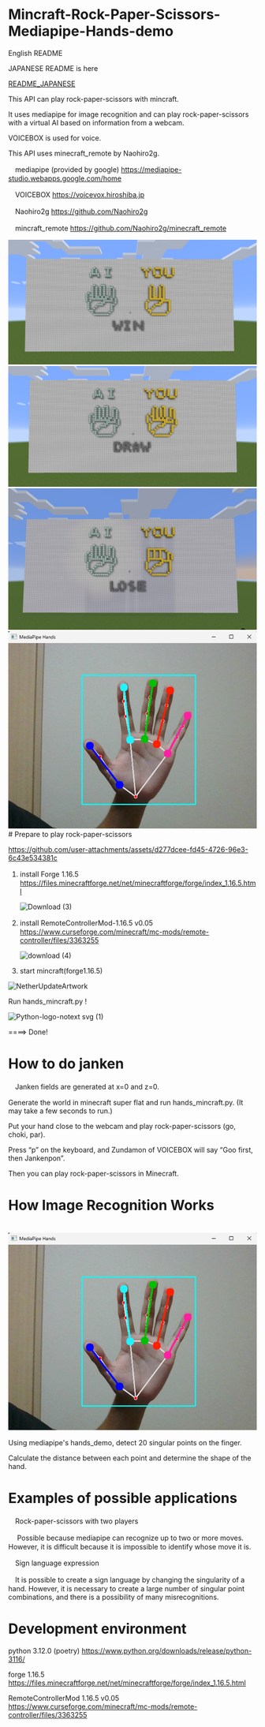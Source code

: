 # Mincraft-Rock-Paper-Scissors-Mediapipe-Hands-demo

English README

JAPANESE README is here

[README_JAPANESE](https://github.com/vichyalpha/Mincraft-Rock-Paper-Scissors-Mediapipe-Hands-demo/blob/main/README_JP.md)

This API can play rock-paper-scissors with mincraft.

It uses mediapipe for image recognition and can play rock-paper-scissors with a virtual AI based on information from a webcam.

VOICEBOX is used for voice.



This API uses minecraft_remote by Naohiro2g.

　mediapipe (provided by google) https://mediapipe-studio.webapps.google.com/home

　VOICEBOX https://voicevox.hiroshiba.jp

　Naohiro2g https://github.com/Naohiro2g
 
　mincraft_remote https://github.com/Naohiro2g/minecraft_remote 
 
<img width=“1300” alt=“image” src="https://github.com/vichyalpha/Mincraft-Rock-Paper-Scissors-Mediapipe-Hands-demo/blob/main/image/image(1).png">
<img width=“1300” alt=“image” src="https://github.com/vichyalpha/Mincraft-Rock-Paper-Scissors-Mediapipe-Hands-demo/blob/main/image/image(2).png">
<img width=“1300” alt=“image” src="https://github.com/vichyalpha/Mincraft-Rock-Paper-Scissors-Mediapipe-Hands-demo/blob/main/image/image.png">
<img width=“500” alt=“image” src="https://github.com/vichyalpha/Mincraft-Rock-Paper-Scissors-Mediapipe-Hands-demo/blob/main/image/%E3%82%B9%E3%82%AF%E3%83%AA%E3%83%BC%E3%83%B3%E3%82%B7%E3%83%A7%E3%83%83%E3%83%88%20(21).png">
# Prepare to play rock-paper-scissors

https://github.com/user-attachments/assets/d277dcee-fd45-4726-96e3-6c43e534381c

1. install Forge 1.16.5
　　　https://files.minecraftforge.net/net/minecraftforge/forge/index_1.16.5.html

   ![Download (3)](https://github.com/vichyalpha/Maze-Generation_vichy_f/assets/107329825/e2e9de27-5113-4a02-807b-1e4da3dc1f91)

2. install RemoteControllerMod-1.16.5 v0.05
　　　https://www.curseforge.com/minecraft/mc-mods/remote-controller/files/3363255

    ![download (4)](https://github.com/vichyalpha/Maze-Generation_vichy_f/assets/107329825/65c0c363-52e1-41f4-9b71-cf71aded1235)

3. start mincraft(forge1.16.5)

![NetherUpdateArtwork](https://github.com/vichyalpha/Maze-Generation_vichy_f/assets/107329825/28acd239-7094-43ac-8a8f-f79a9329ea85)

Run hands_mincraft.py !

![Python-logo-notext svg (1)](https://github.com/vichyalpha/Maze-Generation_vichy_f/assets/107329825/ae62b1b0-3ac0-458c-b5bc-93e8705a64d5)

====> Done!

# How to do janken

　Janken fields are generated at x=0 and z=0.
 
 Generate the world in minecraft super flat and run hands_mincraft.py. (It may take a few seconds to run.)
 
 Put your hand close to the webcam and play rock-paper-scissors (go, choki, par).
 
 Press “p” on the keyboard, and Zundamon of VOICEBOX will say “Goo first, then Jankenpon”.
 
 Then you can play rock-paper-scissors in Minecraft.
   
# How Image Recognition Works
　<img width=“500” alt=“image” src="https://github.com/vichyalpha/Mincraft-Rock-Paper-Scissors-Mediapipe-Hands-demo/blob/main/image/%E3%82%B9%E3%82%AF%E3%83%AA%E3%83%BC%E3%83%B3%E3%82%B7%E3%83%A7%E3%83%83%E3%83%88%20(21).png">
 
Using mediapipe's hands_demo, detect 20 singular points on the finger.

Calculate the distance between each point and determine the shape of the hand.

# Examples of possible applications
　Rock-paper-scissors with two players
 
 　  Possible because mediapipe can recognize up to two or more moves. However, it is difficult because it is impossible to identify whose move it is.
   
　Sign language expression
 
 　It is possible to create a sign language by changing the singularity of a hand. However, it is necessary to create a large number of singular point combinations, and there is a possibility of many misrecognitions.
  


# Development environment

python 3.12.0 (poetry)
 https://www.python.org/downloads/release/python-3116/
 
forge 1.16.5
 https://files.minecraftforge.net/net/minecraftforge/forge/index_1.16.5.html

RemoteControllerMod 1.16.5 v0.05
 https://www.curseforge.com/minecraft/mc-mods/remote-controller/files/3363255

